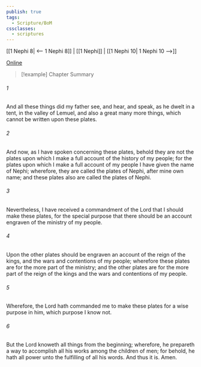```yaml
---
publish: true
tags:
  - Scripture/BoM
cssclasses:
  - scriptures
---
```

[[1 Nephi 8| <-- 1 Nephi 8]] | [[1 Nephi]] | [[1 Nephi 10| 1 Nephi 10 -->]]

[Online](https://churchofjesuschrist.org/study/scriptures/bofm/1-ne/9?lang=eng)

>[!example] Chapter Summary
>
###### 1
And all these things did my father see, and hear, and speak, as he dwelt in a tent, in the valley of Lemuel, and also a great many more things, which cannot be written upon these plates.
###### 2
And now, as I have spoken concerning these plates, behold they are not the plates upon which I make a full account of the history of my people; for the plates upon which I make a full account of my people I have given the name of Nephi; wherefore, they are called the plates of Nephi, after mine own name; and these plates also are called the plates of Nephi.
###### 3
Nevertheless, I have received a commandment of the Lord that I should make these plates, for the special purpose that there should be an account engraven of the ministry of my people.
###### 4
Upon the other plates should be engraven an account of the reign of the kings, and the wars and contentions of my people; wherefore these plates are for the more part of the ministry; and the other plates are for the more part of the reign of the kings and the wars and contentions of my people.
###### 5
Wherefore, the Lord hath commanded me to make these plates for a wise purpose in him, which purpose I know not.
###### 6
But the Lord knoweth all things from the beginning; wherefore, he prepareth a way to accomplish all his works among the children of men; for behold, he hath all power unto the fulfilling of all his words. And thus it is. Amen.



